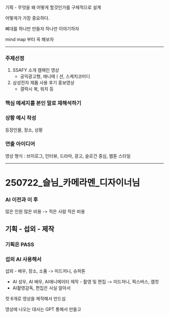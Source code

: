 기획 - 무엇을 왜 어떻게 할것인가를 구체적으로 설계

어떻게가 가장 중요하다.

뼈대를 하나만 만들자 하나만 이야기하자

mind map 부터 꼭 해보자

---
### 주제선정
1. SSAFY 소개 캠패인 영상
    - 공익광고형, 애니메ㅣ션, 스케치코미디
2. 삼성전자 제품 사용 후기 홍보영상
    - 갤럭시 북, 워치 등

### 핵심 메세지를 본인 말로 재해석하기

### 상황 예시 작성
등장인물, 장소, 상황

### 연출 아이디어
영상 형식 : 브이로그, 인터뷰, 드라마, 광고, 슬로건 중심, 웹툰 스타일

---
# 250722_슬님_카메라멘_디자이너님

### AI 이전과 이 후
많은 인원 많은 비용 -> 적은 사람 적은 비용

## 기획 - 섭외 - 제작
### 기획은 PASS
### 섭외 AI 사용해서
섭외 - 배우, 장소, 소품 -> 미드저니, 슈퍼톤
- AI 성우, AI 배우, AI애니메이터
제작 - 촬영 및 편집 -> 미드저니, 픽스버스, 캠컷
- AI촬영감독, 편집은 사실 알아서

컷 6개로 영상을 제작해서 만드심

영상에 나오는 대사는 GPT 통해서 만들고
